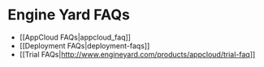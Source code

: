 # Engine Yard FAQs

* [[AppCloud FAQs|appcloud_faq]]
* [[Deployment FAQs|deployment-faqs]]
* [[Trial FAQs|http://www.engineyard.com/products/appcloud/trial-faq]]